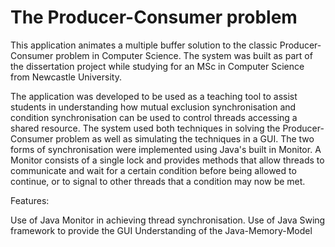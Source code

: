 # The Producer-Consumer problem

This application animates a multiple buffer solution to the classic Producer-Consumer problem in Computer Science. The system was built as part of the dissertation project while studying for an MSc in Computer Science from Newcastle University.

The application was developed to be used as a teaching tool to assist students in understanding how mutual exclusion synchronisation and condition synchronisation can be used to control threads accessing a shared resource. The system used both techniques in solving the Producer-Consumer problem as well as simulating the techniques in a GUI. The two forms of synchronisation were implemented using Java's built in Monitor. A Monitor consists of a single lock and provides methods that allow threads to communicate and wait for a certain condition before being allowed to continue, or to signal to other threads that a condition may now be met.

Features:

Use of Java Monitor in achieving thread synchronisation.
Use of Java Swing framework to provide the GUI
Understanding of the Java-Memory-Model

